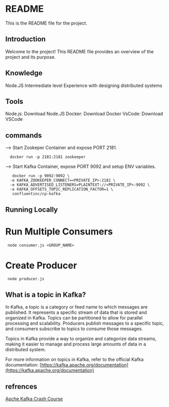 
# README

This is the README file for the project.

## Introduction

Welcome to the project! This README file provides an overview of the project and its purpose.

## Knowledge
  Node.JS Intermediate level
  Experience with designing distributed systems

## Tools
  Node.js: Download Node.JS
  Docker: Download Docker
  VsCode: Download VSCode

## commands

--> Start Zookeper Container and expose PORT 2181.
      
      docker run -p 2181:2181 zookeeper

--> Start Kafka Container, expose PORT 9092 and setup ENV variables.

       docker run -p 9092:9092 \
      -e KAFKA_ZOOKEEPER_CONNECT=<PRIVATE_IP>:2181 \
      -e KAFKA_ADVERTISED_LISTENERS=PLAINTEXT://<PRIVATE_IP>:9092 \
      -e KAFKA_OFFSETS_TOPIC_REPLICATION_FACTOR=1 \
       confluentinc/cp-kafka


## Running Locally

# Run Multiple Consumers

     node consumer.js <GROUP_NAME>

# Create Producer
     node producer.js

## What is a topic in Kafka?

In Kafka, a topic is a category or feed name to which messages are published. It represents a specific stream of data that is stored and organized in Kafka. Topics can be partitioned to allow for parallel processing and scalability. Producers publish messages to a specific topic, and consumers subscribe to topics to consume those messages.

Topics in Kafka provide a way to organize and categorize data streams, making it easier to manage and process large amounts of data in a distributed system.

For more information on topics in Kafka, refer to the official Kafka documentation: [https://kafka.apache.org/documentation](https://kafka.apache.org/documentation)


## refrences 

[Apche Kafka Crash Course](https://www.youtube.com/watch?v=ZJJHm_bd9Zo)




